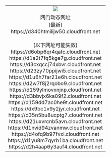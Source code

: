 ﻿<table>
  <tr></tr>
  <tr><td colspan=2 align=center><img src="https://d340htmilijw50.cloudfront.net/Up/oGate.jpg" /></td></tr>
  <tr><td colspan=2 align=center>网门动态网址<br/>(最新)
<br>https://d340htmilijw50.cloudfront.net
<br/><br/>(以下网址可能失效)
<br>https://d6obp6qr4qafc.cloudfront.net
<br>https://d1a2t7fq5kge7g.cloudfront.net
<br>https://d3cxqccj74xbvr.cloudfront.net
<br>https://d23zy70ppijwi5.cloudfront.net
<br>https://d1u6h7far21e6h.cloudfront.net
<br>https://d2w7f8j2rqobo9.cloudfront.net
<br>https://d159ylmovxnjnp.cloudfront.net
<br>https://d3bbvjx6ka09f2.cloudfront.net
<br>https://d159dd7ac0he9t.cloudfront.net
<br>https://dx9bc1v9y2jyr.cloudfront.net
<br>https://d35n5bu8ucptg7.cloudfront.net
<br>https://d21uxvrcnb5avn.cloudfront.net
<br>https://d1nvid94zvanmw.cloudfront.net
<br>https://d4ofq9b97fvxl.cloudfront.net
<br>https://d1yu8m7qyrb1ba.cloudfront.net
<br>https://d2h4aap6y3auf4.cloudfront.net
    </td>
  </tr>
</table>
